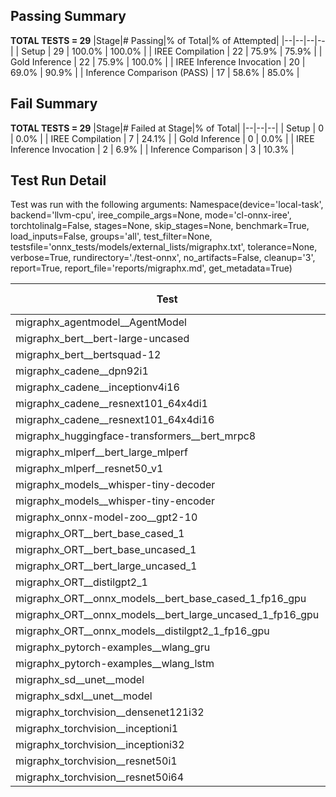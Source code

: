 ## Passing Summary

**TOTAL TESTS = 29**
|Stage|# Passing|% of Total|% of Attempted|
|--|--|--|--|
| Setup | 29 | 100.0% | 100.0% |
| IREE Compilation | 22 | 75.9% | 75.9% |
| Gold Inference | 22 | 75.9% | 100.0% |
| IREE Inference Invocation | 20 | 69.0% | 90.9% |
| Inference Comparison (PASS) | 17 | 58.6% | 85.0% |
## Fail Summary

**TOTAL TESTS = 29**
|Stage|# Failed at Stage|% of Total|
|--|--|--|
| Setup | 0 | 0.0% |
| IREE Compilation | 7 | 24.1% |
| Gold Inference | 0 | 0.0% |
| IREE Inference Invocation | 2 | 6.9% |
| Inference Comparison | 3 | 10.3% |
## Test Run Detail
Test was run with the following arguments:
Namespace(device='local-task', backend='llvm-cpu', iree_compile_args=None, mode='cl-onnx-iree', torchtolinalg=False, stages=None, skip_stages=None, benchmark=True, load_inputs=False, groups='all', test_filter=None, testsfile='onnx_tests/models/external_lists/migraphx.txt', tolerance=None, verbose=True, rundirectory='./test-onnx', no_artifacts=False, cleanup='3', report=True, report_file='reports/migraphx.md', get_metadata=True)

| Test | Exit Status | Mean Benchmark Time (ms) | Notes |
|--|--|--|--|
| migraphx_agentmodel__AgentModel | compilation | None | |
| migraphx_bert__bert-large-uncased | compilation | None | |
| migraphx_bert__bertsquad-12 | compilation | None | |
| migraphx_cadene__dpn92i1 | PASS | 180.70368065188327 | |
| migraphx_cadene__inceptionv4i16 | PASS | 6435.58700196445 | |
| migraphx_cadene__resnext101_64x4di1 | PASS | 330.0064764916897 | |
| migraphx_cadene__resnext101_64x4di16 | PASS | 5080.399479717016 | |
| migraphx_huggingface-transformers__bert_mrpc8 | PASS | 411.6791905835271 | |
| migraphx_mlperf__bert_large_mlperf | Numerics | 468.63132032255334 | |
| migraphx_mlperf__resnet50_v1 | PASS | 87.97105011485871 | |
| migraphx_models__whisper-tiny-decoder | PASS | 32.90686149601683 | |
| migraphx_models__whisper-tiny-encoder | compilation | None | |
| migraphx_onnx-model-zoo__gpt2-10 | compilation | None | |
| migraphx_ORT__bert_base_cased_1 | PASS | 86.29856064605217 | |
| migraphx_ORT__bert_base_uncased_1 | PASS | 108.05327684751576 | |
| migraphx_ORT__bert_large_uncased_1 | PASS | 275.46767310963736 | |
| migraphx_ORT__distilgpt2_1 | compiled_inference | None | |
| migraphx_ORT__onnx_models__bert_base_cased_1_fp16_gpu | Numerics | 83.35747763824959 | |
| migraphx_ORT__onnx_models__bert_large_uncased_1_fp16_gpu | Numerics | 242.8604376812776 | |
| migraphx_ORT__onnx_models__distilgpt2_1_fp16_gpu | compiled_inference | None | |
| migraphx_pytorch-examples__wlang_gru | PASS | 48.447179090645584 | |
| migraphx_pytorch-examples__wlang_lstm | PASS | 8.035875553490987 | |
| migraphx_sd__unet__model | import_model | None | |
| migraphx_sdxl__unet__model | import_model | None | |
| migraphx_torchvision__densenet121i32 | PASS | 1520.5631994952757 | |
| migraphx_torchvision__inceptioni1 | PASS | 218.26189694305262 | |
| migraphx_torchvision__inceptioni32 | PASS | 6082.668698082368 | |
| migraphx_torchvision__resnet50i1 | PASS | 88.50411969857912 | |
| migraphx_torchvision__resnet50i64 | PASS | 5160.106170922518 | |
